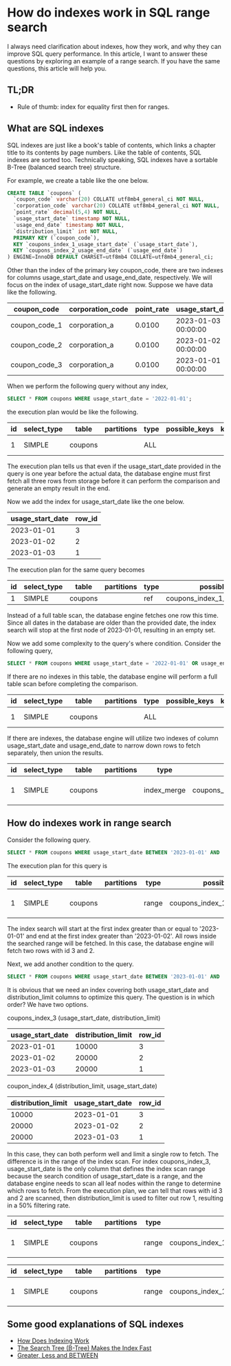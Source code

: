# How do indexes work in SQL range search

I always need clarification about indexes, how they work, and why they can improve SQL query performance. In this article, I want to answer these questions by exploring an example of a range search. If you have the same questions, this article will help you.

## TL;DR

- Rule of thumb: index for equality first then for ranges.

## What are SQL indexes

SQL indexes are just like a book's table of contents, which links a chapter title to its contents by page numbers. Like the table of contents, SQL indexes are sorted too. Technically speaking, SQL indexes have a sortable B-Tree (balanced search tree) structure.

For example, we create a table like the one below.

```sql
CREATE TABLE `coupons` (
  `coupon_code` varchar(20) COLLATE utf8mb4_general_ci NOT NULL,
  `corporation_code` varchar(20) COLLATE utf8mb4_general_ci NOT NULL,
  `point_rate` decimal(5,4) NOT NULL,
  `usage_start_date` timestamp NOT NULL,
  `usage_end_date` timestamp NOT NULL,
  `distribution_limit` int NOT NULL,
  PRIMARY KEY (`coupon_code`),
  KEY `coupons_index_1_usage_start_date` (`usage_start_date`),
  KEY `coupons_index_2_usage_end_date` (`usage_end_date`)
) ENGINE=InnoDB DEFAULT CHARSET=utf8mb4 COLLATE=utf8mb4_general_ci;
```

Other than the index of the primary key coupon_code, there are two indexes for columns usage_start_date and usage_end_date, respectively. We will focus on the index of usage_start_date right now. Suppose we have data like the following.

| coupon_code   | corporation_code | point_rate | usage_start_date    | usage_end_date      | distribution_limit |
| ------------- | ---------------- | ---------- | ------------------- | ------------------- | ------------------ |
| coupon_code_1 | corporation_a    | 0.0100     | 2023-01-03 00:00:00 | 2023-02-03 00:00:00 | 10000              |
| coupon_code_2 | corporation_a    | 0.0100     | 2023-01-02 00:00:00 | 2023-02-02 00:00:00 | 20000              |
| coupon_code_3 | corporation_a    | 0.0100     | 2023-01-01 00:00:00 | 2023-02-01 00:00:00 | 20000              |

When we perform the following query without any index,

```sql
SELECT * FROM coupons WHERE usage_start_date = '2022-01-01';
```

the execution plan would be like the following.

| id  | select_type | table   | partitions | type | possible_keys | key | key_len | ref | rows | filtered | Extra       |
| --- | ----------- | ------- | ---------- | ---- | ------------- | --- | ------- | --- | ---- | -------- | ----------- |
| 1   | SIMPLE      | coupons |            | ALL  |               |     |         |     | 3    | 33.33    | Using where |

The execution plan tells us that even if the usage_start_date provided in the query is one year before the actual data, the database engine must first fetch all three rows from storage before it can perform the comparison and generate an empty result in the end.

Now we add the index for usage_start_date like the one below.

| usage_start_date | row_id |
| ---------------- | ------ |
| 2023-01-01       | 3      |
| 2023-01-02       | 2      |
| 2023-01-03       | 1      |

The execution plan for the same query becomes

| id  | select_type | table   | partitions | type | possible_keys                    | key                              | key_len | ref   | rows | filtered | Extra |
| --- | ----------- | ------- | ---------- | ---- | -------------------------------- | -------------------------------- | ------- | ----- | ---- | -------- | ----- |
| 1   | SIMPLE      | coupons |            | ref  | coupons_index_1_usage_start_date | coupons_index_1_usage_start_date | 4       | const | 1    | 100.00   |       |

Instead of a full table scan, the database engine fetches one row this time. Since all dates in the database are older than the provided date, the index search will stop at the first node of 2023-01-01, resulting in an empty set.

Now we add some complexity to the query's where condition. Consider the following query,

```sql
SELECT * FROM coupons WHERE usage_start_date = '2022-01-01' OR usage_end_date = '2023-02-01';
```

If there are no indexes in this table, the database engine will perform a full table scan before completing the comparison.

| id  | select_type | table   | partitions | type | possible_keys | key | key_len | ref | rows | filtered | Extra       |
| --- | ----------- | ------- | ---------- | ---- | ------------- | --- | ------- | --- | ---- | -------- | ----------- |
| 1   | SIMPLE      | coupons |            | ALL  |               |     |         |     | 3    | 33.33    | Using where |

If there are indexes, the database engine will utilize two indexes of column usage_start_date and usage_end_date to narrow down rows to fetch separately, then union the results.

| id  | select_type | table   | partitions | type        | possible_keys                                                   | key                                                             | key_len | ref | rows | filtered | Extra                                                                                     |
| --- | ----------- | ------- | ---------- | ----------- | --------------------------------------------------------------- | --------------------------------------------------------------- | ------- | --- | ---- | -------- | ----------------------------------------------------------------------------------------- |
| 1   | SIMPLE      | coupons |            | index_merge | coupons_index_1_usage_start_date,coupons_index_2_usage_end_date | coupons_index_1_usage_start_date,coupons_index_2_usage_end_date | 4,4     |     | 2    | 100.00   | Using union(coupons_index_1_usage_start_date,coupons_index_2_usage_end_date); Using where |

## How do indexes work in range search

Consider the following query.

```sql
SELECT * FROM coupons WHERE usage_start_date BETWEEN '2023-01-01' AND '2023-01-02';
```

The execution plan for this query is

| id  | select_type | table   | partitions | type  | possible_keys                    | key                              | key_len | ref | rows | filtered | Extra                 |
| --- | ----------- | ------- | ---------- | ----- | -------------------------------- | -------------------------------- | ------- | --- | ---- | -------- | --------------------- |
| 1   | SIMPLE      | coupons |            | range | coupons_index_1_usage_start_date | coupons_index_1_usage_start_date | 4       |     | 2    | 100.00   | Using index condition |

The index search will start at the first index greater than or equal to '2023-01-01' and end at the first index greater than '2023-01-02'. All rows inside the searched range will be fetched. In this case, the database engine will fetch two rows with id 3 and 2.

Next, we add another condition to the query.

```sql
SELECT * FROM coupons WHERE usage_start_date BETWEEN '2023-01-01' AND '2023-01-02' AND distribution_limit = 20000;
```

It is obvious that we need an index covering both usage_start_date and distribution_limit columns to optimize this query. The question is in which order? We have two options.

coupons_index_3 (usage_start_date, distribution_limit)

| usage_start_date | distribution_limit | row_id |
| ---------------- | ------------------ | ------ |
| 2023-01-01       | 10000              | 3      |
| 2023-01-02       | 20000              | 2      |
| 2023-01-03       | 20000              | 1      |

coupon_index_4 (distribution_limit, usage_start_date)

| distribution_limit | usage_start_date | row_id |
| ------------------ | ---------------- | ------ |
| 10000              | 2023-01-01       | 3      |
| 20000              | 2023-01-02       | 2      |
| 20000              | 2023-01-03       | 1      |

In this case, they can both perform well and limit a single row to fetch. The difference is in the range of the index scan. For index coupons_index_3, usage_start_date is the only column that defines the index scan range because the search condition of usage_start_date is a range, and the database engine needs to scan all leaf nodes within the range to determine which rows to fetch. From the execution plan, we can tell that rows with id 3 and 2 are scanned, then distribution_limit is used to filter out row 1, resulting in a 50% filtering rate.

| id  | select_type | table   | partitions | type  | possible_keys                                                    | key             | key_len | ref | rows | filtered | Extra                 |
| --- | ----------- | ------- | ---------- | ----- | ---------------------------------------------------------------- | --------------- | ------- | --- | ---- | -------- | --------------------- |
| 1   | SIMPLE      | coupons |            | range | coupons_index_1_usage_start_date,coupons_index_3,coupons_index_4 | coupons_index_3 | 8       |     | 1    | 50.00    | Using index condition |

| id  | select_type | table   | partitions | type  | possible_keys                                    | key             | key_len | ref | rows | filtered | Extra                 |
| --- | ----------- | ------- | ---------- | ----- | ------------------------------------------------ | --------------- | ------- | --- | ---- | -------- | --------------------- |
| 1   | SIMPLE      | coupons |            | range | coupons_index_1_usage_start_date,coupons_index_4 | coupons_index_4 | 8       |     | 1    | 100.00   | Using index condition |

## Some good explanations of SQL indexes

- [How Does Indexing Work](https://chartio.com/learn/databases/how-does-indexing-work/)
- [The Search Tree (B-Tree) Makes the Index Fast](https://use-the-index-luke.com/sql/anatomy/the-tree)
- [Greater, Less and BETWEEN](https://use-the-index-luke.com/sql/where-clause/searching-for-ranges/greater-less-between-tuning-sql-access-filter-predicates)
